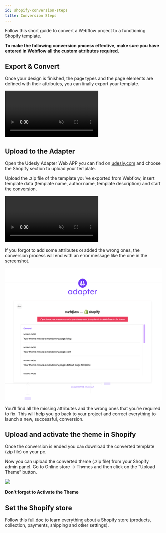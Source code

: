 ```yaml
---
id: shopify-conversion-steps
title: Conversion Steps
---
```


Follow this short guide to convert a Webflow project to a functioning Shopify template.

**To make the following conversion process effective, make sure you have entered in Webflow all the custom attributes required.** 

## Export & Convert

Once your design is finished, the page types and the page elements are defined with their attributes, you can finally export your template.

<video autoplay muted playsinline="true" loop>
<source src="/assets/export-code.webm">
</video>

## Upload to the Adapter

Open the Udesly Adapter Web APP you can find on [udesly.com](https://www.udesly.com/) and choose the Shopify section to upload your template.

Upload the .zip file of the template you've exported from Webflow, insert template data (template name, author name, template description) and start the conversion.

<video autoplay muted playsinline="true" loop>
<source src="/assets/webflow-to-shopify.webm">
</video>

If you forgot to add some attributes or added the wrong ones, the conversion process will end with an error message like the one in the screenshot.

![](assets/adapter-error.png)

 You’ll find all the missing attributes and the wrong ones that you’re required to fix. This will help you go back to your project and correct everything to launch a new, successful, conversion. 

## Upload and activate the theme in Shopify

Once the conversion is ended you can download the converted template (zip file) on your pc.

Now you can upload the converted theme (.zip file) from your Shopify admin panel. Go to Online store -> Themes and then click on the “Upload Theme” button.

![](https://cdn.shopifycloud.com/help/assets/manual/themes/theme-trial-c28b73490b7aa6a7a463d5582c250f6e1727f19e52e6699a8ce69ec7720754a2.png)

**Don't forget to Activate the Theme**

## Set the Shopify store
Follow this [full doc](https://help.shopify.com/en/manual/using-themes/change-the-layout/documentation) to learn everything about a Shopify store (products, collection, payments, shipping and other settings).

